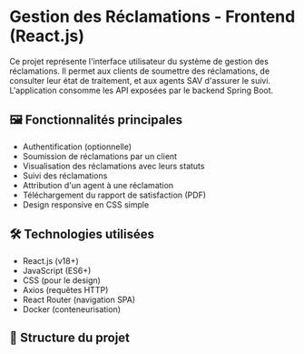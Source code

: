 # Gestion des Réclamations - Frontend (React.js)

Ce projet représente l'interface utilisateur du système de gestion des réclamations. Il permet aux clients de soumettre des réclamations, de consulter leur état de traitement, et aux agents SAV d'assurer le suivi.  
L'application consomme les API exposées par le backend Spring Boot.

## 🖼️ Fonctionnalités principales

- Authentification (optionnelle)
- Soumission de réclamations par un client
- Visualisation des réclamations avec leurs statuts
- Suivi des réclamations
- Attribution d'un agent à une réclamation
- Téléchargement du rapport de satisfaction (PDF)
- Design responsive en CSS simple

## 🛠️ Technologies utilisées

- React.js (v18+)
- JavaScript (ES6+)
- CSS (pour le design)
- Axios (requêtes HTTP)
- React Router (navigation SPA)
- Docker (conteneurisation)

## 📁 Structure du projet

